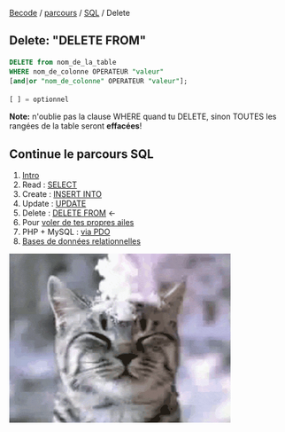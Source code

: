 [Becode](../../../) / [parcours](../../) / [SQL](../) / Delete

## Delete: "DELETE FROM"

```sql
DELETE from nom_de_la_table
WHERE nom_de_colonne OPERATEUR "valeur"
[and|or "nom_de_colonne" OPERATEUR "valeur"];

[ ] = optionnel
```

**Note:** n'oublie pas la clause WHERE quand tu DELETE, sinon TOUTES les rangées de la table seront **effacées**!


## Continue le parcours SQL
1. [Intro](./intro.md)     
1. Read : [SELECT](./1.select.md)  
1. Create : [INSERT INTO](./2.insert.md)  
1. Update : [UPDATE](./3.update.md)   
1. Delete : [DELETE FROM](./4.delete.md)  ←
1. Pour [voler de tes propres ailes](./5.moveon.md)
1. PHP + MySQL  : [via PDO](./6.pdo.md)
1. [Bases de données relationnelles](./7.relational-db.md)

![](./assets/dancingcat4.gif)
